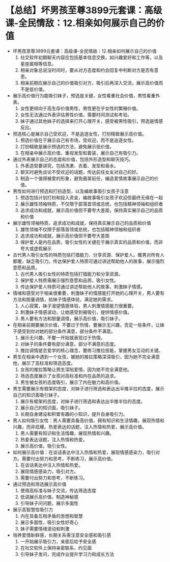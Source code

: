 # 【总结】坏男孩至尊3899元套课：高级课-全民情敌：12.相亲如何展示自己的价值

-   坏男孩至尊3899元套课：高级课-全民情敌：12.相亲如何展示自己的价值
    1.  社交软件初期聊天内容应包括基本信息交换，如兴趣爱好和工作等，以及星座属相等信息。
    2.  相亲对象总说没时间时，要从对方态度和约会回复中判断对方是否有意思。
    3.  相亲前期应展示自己的价值吸引对方，吸引后再深入交流，展示高价值而不是低价值。
-   展示高价值行为能吸引妹子，预选是关键，女性看重社会价值，男性看重外表。
    1.  女性更倾向于高生存价值男性，男性更在乎女性的繁殖价值。
    2.  女性无法通过外表评估男性价值，需要时间测试和考验。
    3.  妹子通过其他妹子的选择来打开心理开关，感受被男性吸引，预选是情感反应。
-   预选核心是展示自己受欢迎，不是追逐女性，打扮精致展示高价值。
    1.  预选价值在于展示自己有市场，受欢迎，而不是追逐女性。
    2.  打扮精致是展示预选的方法，避免展示低价值。
    3.  在相亲中展示高价值，重视发型和着装，展示自己有吸引力。
-   通过外表展示自己的态度和价值，包括外形造型和聊天技巧。
    1.  外表造型要讲究，包括洗漱、衣着、发型和香水。
    2.  聊天时避免谈论不受欢迎的话题，传达前任女友对自己的好。
    3.  制造一个值得被爱的形象，避免翡翠前任，编造爱情故事展示自己的价值。
-   男性如何进行预选和打扮造型，以及编故事吸引女孩子注意
    1.  预选包括计划打扮和投入资金，编故事吸引女孩子欢迎但最终无缘在一起
    2.  展示雄性领袖特质，不仅限于部落首领或总统，也包括精神领袖和组织者
    3.  追求成功和成就，展示高价值但不要夸大差距，保持真实展示自己的品质和价值
-   展示雄性领袖特质，追求成功和成就，保持真实展示自己的品质和价值
    1.  雄性领袖不仅限于部落首领或总统，也包括精神领袖和组织者
    2.  追求成功和成就，展示高价值但不要夸大差距
    3.  保护爱人是内在品质，吸引女性的关键在于展示真实的品质和价值，而非夸大或虚假展示
-   古代男人吸引女性的特质包括打猎能力、分享资源、保护爱人。暖男对所有人都暖，缺乏吸引力。传达保护爱人特质可通过讲述帮助他人的故事，展示强烈意愿和品质。
    1.  古代男人吸引女性的特质包括打猎能力和分享资源。
    2.  保护爱人特质需展示强烈意愿和品质，吸引女性。
    3.  传达保护爱人特质可通过讲述帮助他人的故事，刺激妹子情感。
-   情绪和感受对于相亲很重要，刺激妹子的情感能打开她的心理开关，男人要有方法和胆量调情，给妹子情感体验，满足她的需求。
    1.  人心寂寞，妹子渴望情感体验，男人刺激情感能力很重要。
    2.  刺激妹子情感波动，让她感受到被吸引，提供情感价值。
    3.  男人要有方法和胆量调情，展示高价值，吸引妹子。
-   在相亲前期要展示价值，不要过于热情，要展示无兴趣，否定一些条件，让妹子感受到你对她的部分条件满意，部分条件不满意。
    1.  展示无兴趣，不要一开始就表现过于热情。
    2.  对妹子的条件要有部分满意，部分不满意的态度。
    3.  推拉调情是恋爱学的核心理念，要练习推拉技能，掌握男女互动的关键。
-   男生在相亲中遇到一个女孩，被她的推拉策略深深吸引，因为她不完全满意他，展示了高标准和筛选态度。
    1.  女孩的推拉策略让男生深陷爱情，因为她不完全满意他。
    2.  筛选态度展示了女孩对高标准和内在品质的追求。
    3.  男生被女孩的态度吸引，展示了内在魅力和高价值。
-   男生需要展示有框架的态度，对妹子进行筛选和表达出半推半拉的态度，展示自己的知识面吸引妹子。
    1.  展示有框架的态度，对妹子进行筛选和表达出半推半拉的态度。
    2.  展示自己的知识面，吸引妹子。
    3.  长期自身建设和积累有趣的小知识，提升自身吸引力。
-   男人如何吸引女性：男人需要具备高价值，拥有知识和生活情趣，展现热情和兴趣，而非炫耀。热爱表达的话题，注入热情和热爱，展示高价值。
    1.  男人需要有知识和生活情趣，展现热情和兴趣。
    2.  热爱表达话题，注入热情和热爱。
    3.  展示高价值，吸引女性。
-   如何展示高价值：在谈话表达中注入热情和热爱，展现情感感染力，吸引对方。需要付出努力和思考，不断练习，展示高价值。
    1.  在谈话表达中注入热情和热爱。
    2.  展现情感感染力，吸引对方。
    3.  需要付出努力和思考，不断练习。
-   通过预选和筛选展示高价值
    1.  使用高标准与妹子交流，传达筛选态度
    2.  低调展示高价值，制造神秘感
    3.  引导妹子问问题，展示多面性
-   展示高智慧性吸引力
    1.  内在具备互相矛盾的思想和智慧
    2.  展示多面性，吸引女性好奇心
    3.  妹子需要情绪波动和刺激
-   培养爱情新鲜感，长期关系需注意安全感和吸引感
    1.  一开始展示吸引力，亲密后给予安全感
    2.  在社交软件上保持亲密联系，约见面
    3.  引导妹子发问，完成作业提升学习力和成长方法